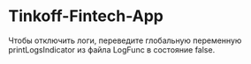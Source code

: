 # Tinkoff-Fintech-App

Чтобы отключить логи, переведите глобальную переменную printLogsIndicator из файла LogFunc в состояние false. 
